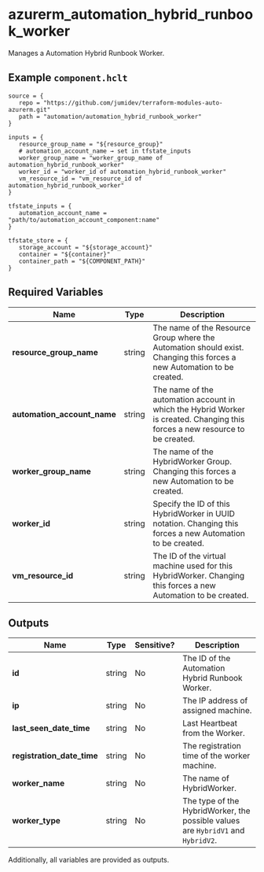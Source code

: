 # azurerm_automation_hybrid_runbook_worker

Manages a Automation Hybrid Runbook Worker.

## Example `component.hclt`

```hcl
source = {
   repo = "https://github.com/jumidev/terraform-modules-auto-azurerm.git" 
   path = "automation/automation_hybrid_runbook_worker" 
}

inputs = {
   resource_group_name = "${resource_group}" 
   # automation_account_name → set in tfstate_inputs
   worker_group_name = "worker_group_name of automation_hybrid_runbook_worker" 
   worker_id = "worker_id of automation_hybrid_runbook_worker" 
   vm_resource_id = "vm_resource_id of automation_hybrid_runbook_worker" 
}

tfstate_inputs = {
   automation_account_name = "path/to/automation_account_component:name" 
}

tfstate_store = {
   storage_account = "${storage_account}" 
   container = "${container}" 
   container_path = "${COMPONENT_PATH}" 
}

```

## Required Variables

| Name | Type |  Description |
| ---- | --------- |  ----------- |
| **resource_group_name** | string |  The name of the Resource Group where the Automation should exist. Changing this forces a new Automation to be created. | 
| **automation_account_name** | string |  The name of the automation account in which the Hybrid Worker is created. Changing this forces a new resource to be created. | 
| **worker_group_name** | string |  The name of the HybridWorker Group. Changing this forces a new Automation to be created. | 
| **worker_id** | string |  Specify the ID of this HybridWorker in UUID notation. Changing this forces a new Automation to be created. | 
| **vm_resource_id** | string |  The ID of the virtual machine used for this HybridWorker. Changing this forces a new Automation to be created. | 



## Outputs

| Name | Type | Sensitive? | Description |
| ---- | ---- | --------- | --------- |
| **id** | string | No  | The ID of the Automation Hybrid Runbook Worker. | 
| **ip** | string | No  | The IP address of assigned machine. | 
| **last_seen_date_time** | string | No  | Last Heartbeat from the Worker. | 
| **registration_date_time** | string | No  | The registration time of the worker machine. | 
| **worker_name** | string | No  | The name of HybridWorker. | 
| **worker_type** | string | No  | The type of the HybridWorker, the possible values are `HybridV1` and `HybridV2`. | 

Additionally, all variables are provided as outputs.
